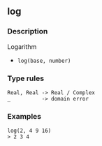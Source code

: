 ## log

### Description

Logarithm

- `log(base, number)`

### Type rules

```
Real, Real -> Real / Complex
_          -> domain error
```

### Examples

```
log(2, 4 9 16)
> 2 3 4
```
